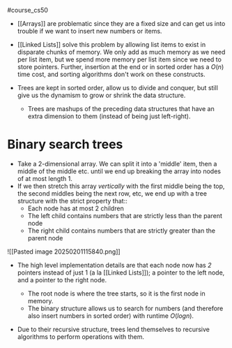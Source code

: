 #course_cs50 

- [[Arrays]] are problematic since they are a fixed size and can get us into trouble if we want to insert new numbers or items.
- [[Linked Lists]] solve this problem by allowing list items to exist in disparate chunks of memory. We only add as much memory as we need per list item, but we spend more memory per list item since we need to store pointers. Further, insertion at the end or in sorted order has a $O(n)$ time cost, and sorting algorithms don't work on these constructs.

- Trees are kept in sorted order, allow us to divide and conquer, but still give us the dynamism to grow or shrink the data structure. 
    - Trees are mashups of the preceding data structures that have an extra dimension to them (instead of being just left-right).

# Binary search trees

- Take a 2-dimensional array. We can split it into a 'middle' item, then a middle of the middle etc. until we end up breaking the array into nodes of at most length 1.
- If we then stretch this array _vertically_ with the first middle being the top, the second middles being the next row, etc, we end up with a tree structure with the strict property that::
    - Each node has at most 2 children
    - The left child contains numbers that are strictly less than the parent node
    - The right child contains numbers that are strictly greater than the parent node

![[Pasted image 20250201115840.png]]

- The high level implementation details are that each node now has *2* pointers instead of just 1 (a la [[Linked Lists]]); a pointer to the left node, and a pointer to the right node.
    - The root node is where the tree starts, so it is the first node in memory.
    - The binary structure allows us to search for numbers (and therefore also insert numbers in sorted order) with runtime $O(logn)$.

- Due to their recursive structure, trees lend themselves to recursive algorithms to perform operations with them.